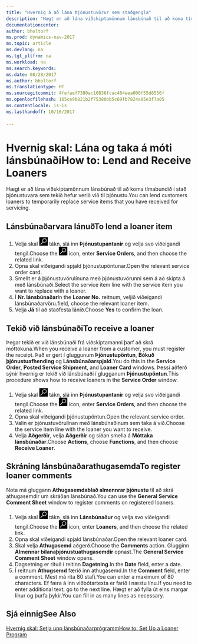 ```yaml
---
title: "Hvernig á að lána Þjónustuvörur sem staðgengla"
description: "Hægt er að lána viðskiptamönnum lánsbúnað til að koma tímabundið í stað þjónustuvara sem tekið hefur verið við til þjónustu."
documentationcenter: 
author: bholtorf
ms.prod: dynamics-nav-2017
ms.topic: article
ms.devlang: na
ms.tgt_pltfrm: na
ms.workload: na
ms.search.keywords: 
ms.date: 08/28/2017
ms.author: bholtorf
ms.translationtype: HT
ms.sourcegitcommit: 4fefaef7380ac10836fcac404eea006f55d8556f
ms.openlocfilehash: 165ce9b821b2f75380bb5c69fb7824a85e3f7a05
ms.contentlocale: is-is
ms.lasthandoff: 10/16/2017

---
```

# <a name="how-to-lend-and-receive-loaners"></a><span data-ttu-id="a047c-103">Hvernig skal: Lána og taka á móti lánsbúnaði</span><span class="sxs-lookup"><span data-stu-id="a047c-103">How to: Lend and Receive Loaners</span></span>
<span data-ttu-id="a047c-104">Hægt er að lána viðskiptamönnum lánsbúnað til að koma tímabundið í stað þjónustuvara sem tekið hefur verið við til þjónustu.</span><span class="sxs-lookup"><span data-stu-id="a047c-104">You can lend customers loaners to temporarily replace service items that you have received for servicing.</span></span>  
  
## <a name="to-lend-a-loaner-item"></a><span data-ttu-id="a047c-105">Lánsbúnaðarvara lánuð</span><span class="sxs-lookup"><span data-stu-id="a047c-105">To lend a loaner item</span></span>    
1. <span data-ttu-id="a047c-106">Velja skal ![Leit að síðu eða skýrslu](media/ui-search/search_small.png "Leit að síðu eða skýrslu táknið") tákn, slá inn  **Þjónustupantanir** og velja svo viðeigandi tengil.</span><span class="sxs-lookup"><span data-stu-id="a047c-106">Choose the ![Search for Page or Report](media/ui-search/search_small.png "Search for Page or Report icon") icon, enter **Service Orders**, and then choose the related link.</span></span>  
2. <span data-ttu-id="a047c-107">Opna skal viðeigandi spjald þjónustupöntunar.</span><span class="sxs-lookup"><span data-stu-id="a047c-107">Open the relevant service order card.</span></span>  
3. <span data-ttu-id="a047c-108">Smellt er á þjónustuvörulínuna með þjónustuvörunni sem á að skipta á með lánsbúnaði.</span><span class="sxs-lookup"><span data-stu-id="a047c-108">Select the service item line with the service item you want to replace with a loaner.</span></span>  
4. <span data-ttu-id="a047c-109">Í **Nr. lánsbúnaðar**</span><span class="sxs-lookup"><span data-stu-id="a047c-109">In the **Loaner No.**</span></span> <span data-ttu-id="a047c-110">reitnum, veljið viðeigandi lánsbúnaðarvöru.</span><span class="sxs-lookup"><span data-stu-id="a047c-110">field, choose the relevant loaner item.</span></span>  
5. <span data-ttu-id="a047c-111">Velja **Já** til að staðfesta lánið.</span><span class="sxs-lookup"><span data-stu-id="a047c-111">Choose **Yes** to confirm the loan.</span></span>  

## <a name="to-receive-a-loaner"></a><span data-ttu-id="a047c-112">Tekið við lánsbúnaði</span><span class="sxs-lookup"><span data-stu-id="a047c-112">To receive a loaner</span></span>  
<span data-ttu-id="a047c-113">Þegar tekið er við lánsbúnaði frá viðskiptamanni þarf að skrá móttökuna.</span><span class="sxs-lookup"><span data-stu-id="a047c-113">When you receive a loaner from a customer, you must register the receipt.</span></span> <span data-ttu-id="a047c-114">Það er gert í gluggunum **Þjónustupöntun**, **Bókuð þjónustuafhending** og **Lánsbúnaðarspjald**.</span><span class="sxs-lookup"><span data-stu-id="a047c-114">You do this in the **Service Order**, **Posted Service Shipment**, and **Loaner Card** windows.</span></span> <span data-ttu-id="a047c-115">Þessi aðferð sýnir hvernig er tekið við lánsbúnaði í glugganum **Þjónustupöntun**.</span><span class="sxs-lookup"><span data-stu-id="a047c-115">This procedure shows how to receive loaners in the **Service Order** window.</span></span>  
  
1. <span data-ttu-id="a047c-116">Velja skal ![Leit að síðu eða skýrslu](media/ui-search/search_small.png "Leit að síðu eða skýrslu táknið") tákn, slá inn  **Þjónustupantanir** og velja svo viðeigandi tengil.</span><span class="sxs-lookup"><span data-stu-id="a047c-116">Choose the ![Search for Page or Report](media/ui-search/search_small.png "Search for Page or Report icon") icon, enter **Service Orders**, and then choose the related link.</span></span>  
2. <span data-ttu-id="a047c-117">Opna skal viðeigandi þjónustupöntun.</span><span class="sxs-lookup"><span data-stu-id="a047c-117">Open the relevant service order.</span></span>  
3. <span data-ttu-id="a047c-118">Valin er þjónustuvörulínan með lánsbúnaðinum sem taka á við.</span><span class="sxs-lookup"><span data-stu-id="a047c-118">Choose the service item line with the loaner you want to receive.</span></span>  
4. <span data-ttu-id="a047c-119">Velja **Aðgerðir**, velja **Aðgerðir** og síðan smella á **Móttaka lánsbúnaðar**.</span><span class="sxs-lookup"><span data-stu-id="a047c-119">Choose **Actions**, choose **Functions**, and then choose **Receive Loaner**.</span></span>  

## <a name="to-register-loaner-comments"></a><span data-ttu-id="a047c-120">Skráning lánsbúnaðarathugasemda</span><span class="sxs-lookup"><span data-stu-id="a047c-120">To register loaner comments</span></span>  
<span data-ttu-id="a047c-121">Nota má gluggann **Athugasemdablað almennrar þjónustu** til að skrá athugasemdir um skráðan lánsbúnað.</span><span class="sxs-lookup"><span data-stu-id="a047c-121">You can use the **General Service Comment Sheet** window to register comments on registered loaners.</span></span>  
  
1. <span data-ttu-id="a047c-122">Velja skal ![Leit að síðu eða skýrslu](media/ui-search/search_small.png "Leit að síðu eða skýrslu táknið") tákn, slá inn **Lánsbúnaður** og velja svo viðeigandi tengil.</span><span class="sxs-lookup"><span data-stu-id="a047c-122">Choose the ![Search for Page or Report](media/ui-search/search_small.png "Search for Page or Report icon") icon, enter **Loaners**, and then choose the related link.</span></span>  
2. <span data-ttu-id="a047c-123">Opna skal viðeigandi spjald lánsbúnaðar.</span><span class="sxs-lookup"><span data-stu-id="a047c-123">Open the relevant loaner card.</span></span>  
3. <span data-ttu-id="a047c-124">Skal velja **Athugasemd** aðgerð.</span><span class="sxs-lookup"><span data-stu-id="a047c-124">Choose the **Comments** action.</span></span> <span data-ttu-id="a047c-125">Glugginn **Almennar bilanaþjónustuathugasemdir** opnast.</span><span class="sxs-lookup"><span data-stu-id="a047c-125">The **General Service Comment Sheet** window opens.</span></span>  
4. <span data-ttu-id="a047c-126">Dagsetning er rituð í reitinn **Dagetning**.</span><span class="sxs-lookup"><span data-stu-id="a047c-126">In the **Date** field, enter a date.</span></span>  
5. <span data-ttu-id="a047c-127">Í reitnum **Athugsemd** færið inn athugasemd.</span><span class="sxs-lookup"><span data-stu-id="a047c-127">In the **Comment** field, enter a comment.</span></span> <span data-ttu-id="a047c-128">Mest má rita 80 stafi.</span><span class="sxs-lookup"><span data-stu-id="a047c-128">You can enter a maximum of 80 characters.</span></span> <span data-ttu-id="a047c-129">Ef færa á inn viðbótartexta er farið í næstu línu.</span><span class="sxs-lookup"><span data-stu-id="a047c-129">If you need to enter additional text, go to the next line.</span></span> <span data-ttu-id="a047c-130">Hægt er að fylla út eins margar línur og þurfa þykir.</span><span class="sxs-lookup"><span data-stu-id="a047c-130">You can fill in as many lines as necessary.</span></span>  
  
## <a name="see-also"></a><span data-ttu-id="a047c-131">Sjá einnig</span><span class="sxs-lookup"><span data-stu-id="a047c-131">See Also</span></span>  
[<span data-ttu-id="a047c-132">Hvernig skal: Setja upp lánsbúnaðarprógramm</span><span class="sxs-lookup"><span data-stu-id="a047c-132">How to: Set Up a Loaner Program</span></span>](service-how-setup-loaner-program.md)   

